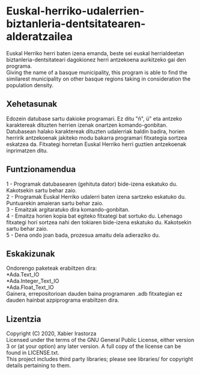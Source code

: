 Euskal-herriko-udalerrien-biztanleria-dentsitatearen-alderatzailea
=========
Euskal Herriko herri baten izena emanda, beste sei euskal herrialdeetan biztanleria-dentsitateari dagokionez herri antzekoena aurkitzeko gai den programa. <br> 
Giving the name of a basque municipality, this program is able to find the similarest municipality on other basque regions taking in consideration the population density.

Xehetasunak
-------
Edozein datubase sartu dakioke programari. Ez ditu "ñ", ü" eta antzeko karaktereak dituzten herrien izenak onartzen komando-gonbitan. Datubasean halako karaktereak dituzten udalerriak baldin badira, horien herririk antzekoenak jakiteko modu bakarra programari fitxategia sortzea eskatzea da. Fitxategi horretan Euskal Herriko herri guztien antzekoenak inprimatzen ditu.  

Funtzionamendua
------
1 - Programak datubasearen (gehituta dator) bide-izena eskatuko du. Kakotsekin sartu behar zaio.<br>
2 - Programak Euskal Herriko udalerri baten izena sartzeko eskatuko du. Puntuarekin amaieran sartu behar zaio.<br> 
3 - Emaitzak argitaratuko dira komando-gonbitan.<br>
4 - Emaitza horien kopia bat egiteko fitxategi bat sortuko du. Lehenago fitxategi hori sortzea nahi den tokiaren bide-izena eskatuko du. Kakotsekin sartu behar zaio.<br>
5 - Dena ondo joan bada, prozesua amaitu dela adieraziko du.<br>

Eskakizunak
-------
Ondorengo paketeak erabiltzen dira:<br>
*Ada.Text_IO<br>
*Ada.Integer_Text_IO<br>
*Ada.Float_Text_IO<br>
Gainera, errepositorioan dauden baina programaren .adb fitxategian ez dauden hainbat azpiprograma erabiltzen dira. 

Lizentzia
-------
Copyright (C) 2020, Xabier Irastorza<br>
Licensed under the terms of the GNU General Public License, either version 3 or (at your option) any later version. A full copy of the license can be found in LICENSE.txt.<br>
This project includes third party libraries; please see libraries/ for copyright details pertaining to them.<br>

